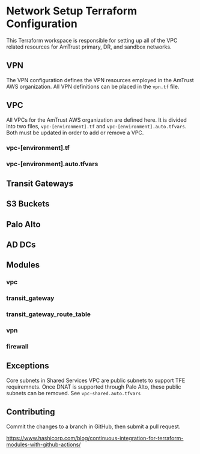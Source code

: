 # Network Setup Terraform Configuration

This Terraform workspace is responsible for setting up all of the VPC related resources for AmTrust primary, DR, and sandbox networks.

## VPN

The VPN configuration defines the VPN resources employed in the AmTrust AWS organization. All VPN definitions can be placed in the `vpn.tf` file.

## VPC

All VPCs for the AmTrust AWS organization are defined here. It is divided into two files, `vpc-[environment].tf` and `vpc-[environment].auto.tfvars`. Both must be updated in order to add or remove a VPC.

### vpc-[environment].tf

### vpc-[environment].auto.tfvars

## Transit Gateways

## S3 Buckets

## Palo Alto

## AD DCs

## Modules

### vpc

### transit_gateway

### transit_gateway_route_table

### vpn

### firewall

## Exceptions

Core subnets in Shared Services VPC are public subnets to support TFE requiremnets. Once DNAT is supported through Palo Alto, these public subnets can be removed. See `vpc-shared.auto.tfvars`

## Contributing

Commit the changes to a branch in GitHub, then submit a pull request.

<https://www.hashicorp.com/blog/continuous-integration-for-terraform-modules-with-github-actions/>
